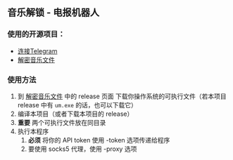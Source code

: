 ## 音乐解锁 - 电报机器人

### 使用的开源项目：

+ [连接Telegram](https://github.com/go-telegram-bot-api/telegram-bot-api)
+ [解密音乐文件](https://github.com/unlock-music/cli)

### 使用方法

1. 到 [解密音乐文件](https://github.com/unlock-music/cli) 中的 release 页面
   下载你操作系统的可执行文件（若本项目 release 中有 `um.exe` 的话，也可以下载它）
2. 编译本项目（或者下载本项目的 release）
3. **重要** 两个可执行文件放在同目录
4. 执行本程序
    1. **必须** 将你的 API token 使用 -token 选项传递给程序
    2. 要使用 socks5 代理，使用 -proxy 选项
